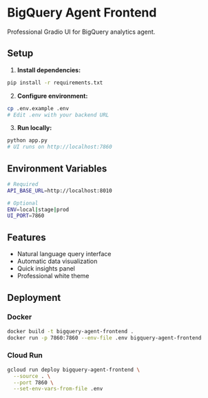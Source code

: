 # BigQuery Agent Frontend

Professional Gradio UI for BigQuery analytics agent.

## Setup

1. **Install dependencies:**
```bash
pip install -r requirements.txt
```

2. **Configure environment:**
```bash
cp .env.example .env
# Edit .env with your backend URL
```

3. **Run locally:**
```bash
python app.py
# UI runs on http://localhost:7860
```

## Environment Variables

```bash
# Required
API_BASE_URL=http://localhost:8010

# Optional
ENV=local|stage|prod
UI_PORT=7860
```

## Features

- Natural language query interface
- Automatic data visualization
- Quick insights panel
- Professional white theme

## Deployment

### Docker
```bash
docker build -t bigquery-agent-frontend .
docker run -p 7860:7860 --env-file .env bigquery-agent-frontend
```

### Cloud Run
```bash
gcloud run deploy bigquery-agent-frontend \
  --source . \
  --port 7860 \
  --set-env-vars-from-file .env
```